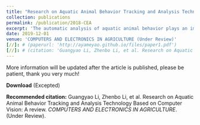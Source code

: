 ```yaml
---
title: "Research on Aquatic Animal Behavior Tracking and Analysis Technology Based on Computer Vision: A review"
collection: publications
permalink: /publication/2018-CEA
excerpt: 'The automatic analysis of aquatic animal behavior plays an important role in intelligent aquaculture. In recent years, the use of computer vision technology to study aquatic animal behavior has become a hot topic.'
date: 2019-12-01
venue: 'COMPUTERS AND ELECTRONICS IN AGRICULTURE (Under Review)'
[//]: # (paperurl: 'http://ayameyao.github.io/files/paper1.pdf')
[//]: # (citation: 'Guangyao Li, Zhenbo Li, et al. Research on Aquatic Animal Behavior Tracking and Analysis Technology Based on Computer Vision: A review. <i>COMPUTERS AND ELECTRONICS IN AGRICULTURE</i>. (Under Review).')
---
```

More information will be updated after the article is published, please be patient, thank you very much!

**Download** (Excepted)

**Recommended citation:** Guangyao Li, Zhenbo Li, et al. Research on Aquatic Animal Behavior Tracking and Analysis Technology Based on Computer Vision: A review. <i>COMPUTERS AND ELECTRONICS IN AGRICULTURE</i>. (Under Review).